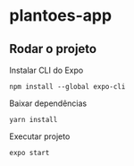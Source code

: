 # plantoes-app

## Rodar o projeto

Instalar CLI do Expo
```
npm install --global expo-cli
```
Baixar dependências
```
yarn install
```
Executar projeto
```
expo start
```
